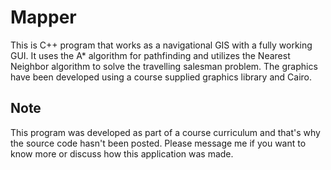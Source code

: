 # Mapper

This is C++ program that works as a navigational GIS with a fully working GUI. It uses the A* algorithm for pathfinding and utilizes the Nearest Neighbor algorithm to solve the travelling salesman problem. The graphics have been developed using a course supplied graphics library and Cairo.

## Note

This program was developed as part of a course curriculum and that's why the source code hasn't been posted. Please message me if you want to know more or discuss how this application was made. 
